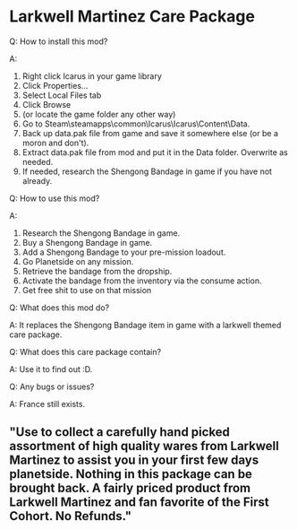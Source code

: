 # Larkwell Martinez Care Package
Q: How to install this mod?

A:
1. Right click Icarus in your game library
2. Click Properties...
3. Select Local Files tab
4. Click Browse
5. (or locate the game folder any other way)
6. Go to Steam\steamapps\common\Icarus\Icarus\Content\Data.
7. Back up data.pak file from game and save it somewhere else (or be a moron and don't).
8. Extract data.pak file from mod and put it in the Data folder. Overwrite as needed.
9. If needed, research the Shengong Bandage in game if you have not already.

Q: How to use this mod?

A:
1. Research the Shengong Bandage in game.
2. Buy a Shengong Bandage in game.
3. Add a Shengong Bandage to your pre-mission loadout.
4. Go Planetside on any mission.
5. Retrieve the bandage from the dropship.
6. Activate the bandage from the inventory via the consume action.
7. Get free shit to use on that mission

Q: What does this mod do?

A: 
It replaces the Shengong Bandage item in game with a larkwell themed care package.

Q: What does this care package contain?

A: 
Use it to find out :D.

Q: Any bugs or issues?

A: France still exists.


## "Use to collect a carefully hand picked assortment of high quality wares from Larkwell Martinez to assist you in your first few days planetside. Nothing in this package can be brought back. A fairly priced product from Larkwell Martinez and fan favorite of the First Cohort. No Refunds."
